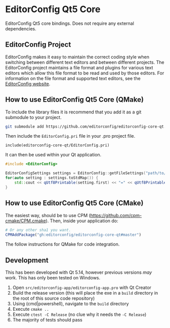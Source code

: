 # EditorConfig Qt5 Core

EditorConfig Qt5 core bindings. Does not require any external dependencies.

## EditorConfig Project

EditorConfig makes it easy to maintain the correct coding style when switching
between different text editors and between different projects.  The
EditorConfig project maintains a file format and plugins for various text
editors which allow this file format to be read and used by those editors.  For
information on the file format and supported text editors, see the
[EditorConfig website](http://editorconfig.org).

## How to use EditorConfig Qt5 Core (QMake)

To include the library files it is recommend that you add it as a git submodule to your project.

```bash
git submodule add https://github.com/editorconfig/editorconfig-core-qt.git editorconfig-core-qt
```

Then include the `EditorConfig.pri` file in your .pro project file.

```qmake
include(editorconfig-core-qt/EditorConfig.pri)
```

It can then be used within your Qt application.

```c++
#include <EditorConfig>

EditorConfigSettings settings = EditorConfig::getFileSettings("path/to/myfile.txt");
for(auto setting : settings.toStdMap()) {
    std::cout << qUtf8Printable(setting.first) << "=" << qUtf8Printable(setting.second) << std::endl;
}
```

## How to use EditorConfig Qt5 Core (CMake)

The easiest way, should be to use CPM (https://github.com/cpm-cmake/CPM.cmake). Then,
inside your application do:

``` CMake
# Or any other sha1 you want.
CPMAddPackage("gh:editorconfig/editorconfig-core-qt#master")
```

The follow instructions for QMake for code integration.

## Development

This has been developed with Qt 5.14, however previous versions *may* work. This has only been tested on Windows.

1. Open `src/editorconfig-app/editorconfig-app.pro` with Qt Creator
1. Build the release version (this will place the exe in a `build` directory in the root of this source code repository)
1. Using (cmd|powershell), navigate to the `build` directory
1. Execute `cmake ..`
1. Execute `ctest -C Release` (no clue why it needs the `-C Release`)
1. The majority of tests should pass
